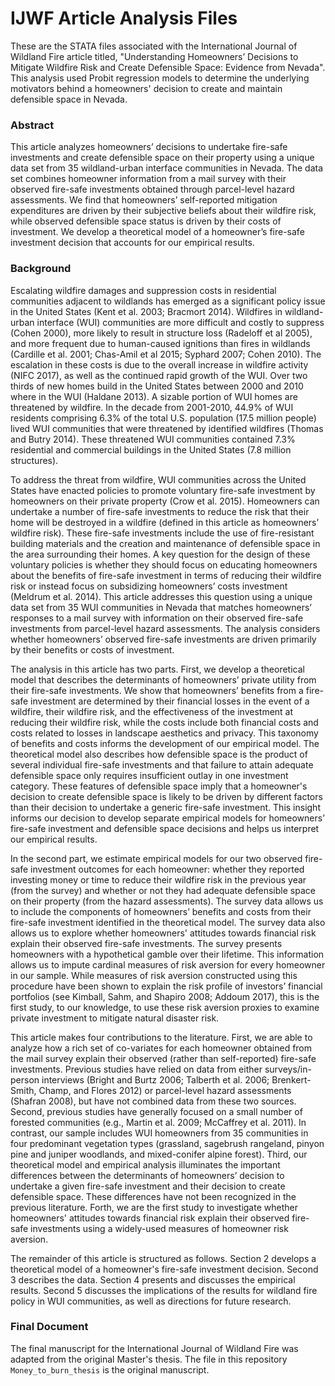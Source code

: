 # IJWF Article Analysis Files 

These are the STATA files associated with the International Journal of Wildland Fire article titled, "Understanding Homeowners’ Decisions to Mitigate Wildfire Risk and Create Defensible Space: Evidence from Nevada". This analysis used Probit regression models to determine the underlying motivators behind a homeowners' decision to create and maintain defensible space in Nevada. 

### Abstract 

This article analyzes homeowners’ decisions to undertake fire-safe investments and create defensible space on their property using a unique data set from 35 wildland-urban interface communities in Nevada. The data set combines homeowner information from a mail survey with their observed fire-safe investments obtained through parcel-level hazard assessments. We find that homeowners’ self-reported mitigation expenditures are driven by their subjective beliefs about their wildfire risk, while observed defensible space status is driven by their costs of investment. We develop a theoretical model of a homeowner’s fire-safe investment decision that accounts for our empirical results.

### Background

Escalating wildfire damages and suppression costs in residential communities adjacent to wildlands has emerged as a significant policy issue in the United States (Kent et al. 2003; Bracmort 2014). Wildfires in wildland-urban interface (WUI) communities are more difficult and costly to suppress (Cohen 2000), more likely to result in structure loss (Radeloff et al 2005), and more frequent due to human-caused ignitions than fires in wildlands (Cardille et al. 2001; Chas-Amil et al 2015; Syphard 2007; Cohen 2010). The escalation in these costs is due to the overall increase in wildfire activity (NIFC 2017), as well as the continued rapid growth of the WUI. Over two thirds of new homes build in the United States between 2000 and 2010 where in the WUI (Haldane 2013). A sizable portion of WUI homes are threatened by wildfire. In the decade from 2001-2010, 44.9% of WUI residents comprising 6.3% of the total U.S. population (17.5 million people) lived WUI communities that were threatened by identified wildfires (Thomas and Butry 2014). These threatened WUI communities contained 7.3% residential and commercial buildings in the United States (7.8 million structures).

To address the threat from wildfire, WUI communities across the United States have enacted policies to promote voluntary fire-safe investment by homeowners on their private property (Crow et al. 2015). Homeowners can undertake a number of fire-safe investments to reduce the risk that their home will be destroyed in a wildfire (defined in this article as homeowners’ wildfire risk). These fire-safe investments include the use of fire-resistant building materials and the creation and maintenance of defensible space in the area surrounding their homes. A key question for the design of these voluntary policies is whether they should focus on educating homeowners about the benefits of fire-safe investment in terms of reducing their wildfire risk or instead focus on subsidizing homeowners’ costs investment (Meldrum et al. 2014). This article addresses this question using a unique data set from 35 WUI communities in Nevada that matches homeowners’ responses to a mail survey with information on their observed fire-safe investments from parcel-level hazard assessments. The analysis considers whether homeowners’ observed fire-safe investments are driven primarily by their benefits or costs of investment.

The analysis in this article has two parts. First, we develop a theoretical model that describes the determinants of homeowners’ private utility from their fire-safe investments. We show that homeowners’ benefits from a fire-safe investment are determined by their financial losses in the event of a wildfire, their wildfire risk, and the effectiveness of the investment at reducing their wildfire risk, while the costs include both financial costs and costs related to losses in landscape aesthetics and privacy. This taxonomy of benefits and costs informs the development of our empirical model. The theoretical model also describes how defensible space is the product of several individual fire-safe investments and that failure to attain adequate defensible space only requires insufficient outlay in one investment category. These features of defensible space imply that a homeowner's decision to create defensible space is likely to be driven by different factors than their decision to undertake a generic fire-safe investment. This insight informs our decision to develop separate empirical models for homeowners’ fire-safe investment and defensible space decisions and helps us interpret our empirical results. 

In the second part, we estimate empirical models for our two observed fire-safe investment outcomes for each homeowner: whether they reported investing money or time to reduce their wildfire risk in the previous year (from the survey) and whether or not they had adequate defensible space on their property (from the hazard assessments). The survey data allows us to include the components of homeowners’ benefits and costs from their fire-safe investment identified in the theoretical model. The survey data also allows us to explore whether homeowners' attitudes towards financial risk explain their observed fire-safe investments. The survey presents homeowners with a hypothetical gamble over their lifetime. This information allows us to impute cardinal measures of risk aversion for every homeowner in our sample. While measures of risk aversion constructed using this procedure have been shown to explain the risk profile of investors’ financial portfolios (see Kimball, Sahm, and Shapiro 2008; Addoum 2017), this is the first study, to our knowledge, to use these risk aversion proxies to examine private investment to mitigate natural disaster risk.

This article makes four contributions to the literature. First, we are able to analyze how a rich set of co-variates for each homeowner obtained from the mail survey explain their observed (rather than self-reported) fire-safe investments. Previous studies have relied on data from either surveys/in-person interviews (Bright and Burtz 2006; Talberth et al. 2006; Brenkert-Smith, Champ, and Flores 2012) or parcel-level hazard assessments (Shafran 2008), but have not combined data from these two sources. Second, previous studies have generally focused on a small number of forested communities (e.g., Martin et al. 2009; McCaffrey et al. 2011). In contrast, our sample includes WUI homeowners from 35 communities in four predominant vegetation types (grassland, sagebrush rangeland, pinyon pine and juniper woodlands, and mixed-conifer alpine forest). Third, our theoretical model and empirical analysis illuminates the important differences between the determinants of homeowners’ decision to undertake a given fire-safe investment and their decision to create defensible space. These differences have not been recognized in the previous literature. Forth, we are the first study to investigate whether homeowners' attitudes towards financial risk explain their observed fire-safe investments using a widely-used measures of homeowner risk aversion.

The remainder of this article is structured as follows. Section 2 develops a theoretical model of a homeowner's fire-safe investment decision. Second 3 describes the data. Section 4 presents and discusses the empirical results. Second 5 discusses the implications of the results for wildland fire policy in WUI communities, as well as directions for future research.

### Final Document 

The final manuscript for the International Journal of Wildland Fire was adapted from the original Master's thesis. The file in this repository `Money_to_burn_thesis` is the original manuscript. 
